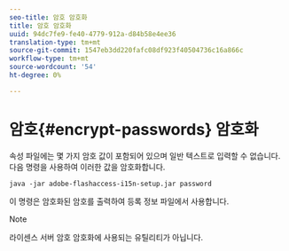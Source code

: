 ```yaml
---
seo-title: 암호 암호화
title: 암호 암호화
uuid: 94dc7fe9-fe40-4779-912a-d84b58e4ee36
translation-type: tm+mt
source-git-commit: 1547eb3dd220fafc08df923f40504736c16a866c
workflow-type: tm+mt
source-wordcount: '54'
ht-degree: 0%

---
```



# 암호{#encrypt-passwords} 암호화

속성 파일에는 몇 가지 암호 값이 포함되어 있으며 일반 텍스트로 입력할 수 없습니다. 다음 명령을 사용하여 이러한 값을 암호화합니다.

`java -jar adobe-flashaccess-i15n-setup.jar password`

이 명령은 암호화된 암호를 출력하여 등록 정보 파일에서 사용합니다.

>[!NOTE]
>라이센스 서버 암호 암호화에 사용되는 유틸리티가 아닙니다.

